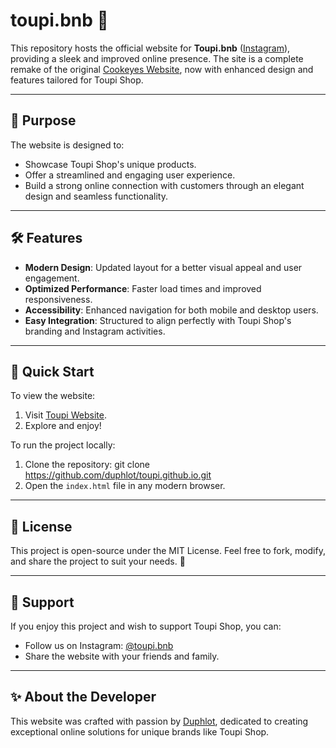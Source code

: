 # toupi.bnb 🌟

This repository hosts the official website for **Toupi.bnb** ([Instagram](https://www.instagram.com/toupi.bnb/)), providing a sleek and improved online presence. The site is a complete remake of the original [Cookeyes Website](https://github.com/duphlot/cookeyes.github.io), now with enhanced design and features tailored for Toupi Shop.

---

## 🎯 Purpose
The website is designed to:
- Showcase Toupi Shop's unique products.
- Offer a streamlined and engaging user experience.
- Build a strong online connection with customers through an elegant design and seamless functionality.

---

## 🛠 Features
- **Modern Design**: Updated layout for a better visual appeal and user engagement.
- **Optimized Performance**: Faster load times and improved responsiveness.
- **Accessibility**: Enhanced navigation for both mobile and desktop users.
- **Easy Integration**: Structured to align perfectly with Toupi Shop's branding and Instagram activities.

---

## 🚀 Quick Start
To view the website:
1. Visit [Toupi Website](https://duphlot.github.io/toupi.github.io).
2. Explore and enjoy!

To run the project locally:
1. Clone the repository:
   git clone https://github.com/duphlot/toupi.github.io.git
2. Open the `index.html` file in any modern browser.

---

## 📜 License
This project is open-source under the MIT License. Feel free to fork, modify, and share the project to suit your needs. 🎉

---

## 🤝 Support
If you enjoy this project and wish to support Toupi Shop, you can:
- Follow us on Instagram: [@toupi.bnb](https://www.instagram.com/toupi.bnb/)
- Share the website with your friends and family.

---

## ✨ About the Developer
This website was crafted with passion by [Duphlot](https://github.com/duphlot), dedicated to creating exceptional online solutions for unique brands like Toupi Shop.
